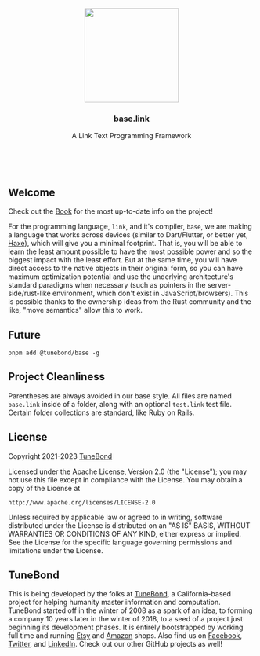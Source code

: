 <br/>
<br/>
<br/>
<br/>
<br/>
<br/>
<br/>

<p align='center'>
  <img src='https://github.com/tunebond/base.link/blob/make/view/base.svg?raw=true' height='192'>
</p>

<h3 align='center'>base.link</h3>
<p align='center'>
  A Link Text Programming Framework
</p>

<br/>
<br/>
<br/>

## Welcome

Check out the [Book](note/readme.md) for the most up-to-date info on the
project!

For the programming language, `link`, and it's compiler, `base`, we are
making a language that works across devices (similar to Dart/Flutter, or
better yet, [Haxe](https://haxe.org)), which will give you a minimal
footprint. That is, you will be able to learn the least amount possible
to have the most possible power and so the biggest impact with the least
effort. But at the same time, you will have direct access to the native
objects in their original form, so you can have maximum optimization
potential and use the underlying architecture's standard paradigms when
necessary (such as pointers in the server-side/rust-like environment,
which don't exist in JavaScript/browsers). This is possible thanks to
the ownership ideas from the Rust community and the like, "move
semantics" allow this to work.

## Future

```
pnpm add @tunebond/base -g
```

## Project Cleanliness

Parentheses are always avoided in our base style. All files are named
`base.link` inside of a folder, along with an optional `test.link` test
file. Certain folder collections are standard, like Ruby on Rails.

## License

Copyright 2021-2023 <a href='https://tune.bond'>TuneBond</a>

Licensed under the Apache License, Version 2.0 (the "License"); you may
not use this file except in compliance with the License. You may obtain
a copy of the License at

    http://www.apache.org/licenses/LICENSE-2.0

Unless required by applicable law or agreed to in writing, software
distributed under the License is distributed on an "AS IS" BASIS,
WITHOUT WARRANTIES OR CONDITIONS OF ANY KIND, either express or implied.
See the License for the specific language governing permissions and
limitations under the License.

## TuneBond

This is being developed by the folks at [TuneBond](https://tune.bond), a
California-based project for helping humanity master information and
computation. TuneBond started off in the winter of 2008 as a spark of an
idea, to forming a company 10 years later in the winter of 2018, to a
seed of a project just beginning its development phases. It is entirely
bootstrapped by working full time and running
[Etsy](https://etsy.com/shop/tunebond) and
[Amazon](https://www.amazon.com/s?rh=p_27%3AMount+Build) shops. Also
find us on [Facebook](https://www.facebook.com/tunebond),
[Twitter](https://twitter.com/tunebond), and
[LinkedIn](https://www.linkedin.com/company/tunebond). Check out our
other GitHub projects as well!
